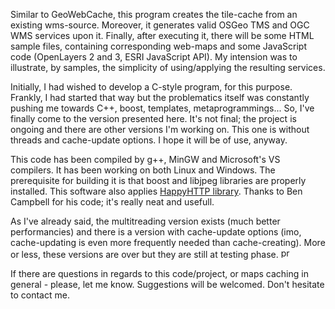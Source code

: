Similar to GeoWebCache, this program creates the tile-cache from an existing wms-source. Moreover, it generates valid OSGeo TMS and OGC WMS services upon it. Finally, after executing it, there will be some HTML sample files, containing corresponding web-maps and some JavaScript code (OpenLayers 2 and 3, ESRI JavaScript API). My intension was to illustrate, by samples, the simplicity of using/applying the resulting services.

Initially, I had wished to develop a C-style program, for this purpose. Frankly, I had started that way but the problematics itself was constantly pushing me towards C++, boost, templates, metaprogrammings... So, I've finally come to the version presented here.  It's not final; the project is ongoing and there are other versions I'm working on. This one is without threads and cache-update options. I hope it will be of use, anyway.

This code has been compiled by g++, MinGW and Microsoft's VS compilers. It has been working on both Linux and Windows. The prerequisite for building it is that boost and libjpeg libraries are properly installed. This software also applies <a href="http://scumways.com/happyhttp/happyhttp.html">HappyHTTP library</a>. Thanks to Ben Campbell for his code; it's really neat and usefull.

As I've already said, the multitreading version exists (much better performancies) and there is a version with cache-update options (imo, cache-updating is even more frequently needed than cache-creating). More or less, these versions are over but they are still at testing phase. <img src="http://forum.srpskinacionalisti.com/images/smilies/eusa_pray.gif" alt="pray to be good" height="16" width="19"> 

If there are questions in regards to this code/project, or maps caching in general - please, let me know. Suggestions will be welcomed. Don't hesitate to contact me.


